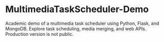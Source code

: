 # MultimediaTaskScheduler-Demo
Academic demo of a multimedia task scheduler using Python, Flask, and MongoDB. Explore task scheduling, media merging, and web APIs. Production version is not public.
